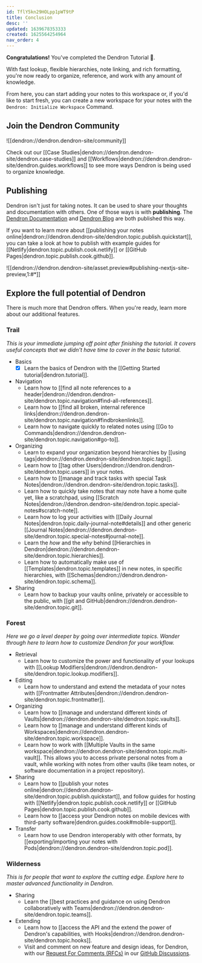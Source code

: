 ```yaml
---
id: TflY5kn29HOLpp1pWT9tP
title: Conclusion
desc: ''
updated: 1639678353333
created: 1625564254964
nav_order: 4
---
```


**Congratulations!** You've completed the Dendron Tutorial 🙌.

With fast lookup, flexible hierarchies, note linking, and rich formatting, you're now ready to organize, reference, and work with any amount of knowledge.

From here, you can start adding your notes to this workspace or, if you'd like to start fresh, you can create a new workspace for your notes with the `Dendron: Initialize Workspace` Command.

## Join the Dendron Community

![[dendron://dendron.dendron-site/community]]

Check out our [[Case Studies|dendron://dendron.dendron-site/dendron.case-studies]] and [[Workflows|dendron://dendron.dendron-site/dendron.guides.workflows]] to see more ways Dendron is being used to organize knowledge.

## Publishing

Dendron isn't just for taking notes. It can be used to share your thoughts and documentation with others. One of those ways is with **publishing**. The [Dendron Documentation](https://wiki.dendron.so) and [Dendron Blog](https://blog.dendron.so) are both published this way.

If you want to learn more about [[publishing your notes online|dendron://dendron.dendron-site/dendron.topic.publish.quickstart]], you can take a look at how to publish with example guides for [[Netlify|dendron.topic.publish.cook.netlify]] or [[GitHub Pages|dendron.topic.publish.cook.github]].

![[dendron://dendron.dendron-site/asset.preview#publishing-nextjs-site-preview,1:#*]]

## Explore the full potential of Dendron

There is much more that Dendron offers. When you're ready, learn more about our additional features.

### Trail

_This is your immediate jumping off point after finishing the tutorial. It covers useful concepts that we didn't have time to cover in the basic tutorial._

- Basics
    - [x] Learn the basics of Dendron with the [[Getting Started tutorial|dendron.tutorial]].
- Navigation
    - Learn how to [[find all note references to a header|dendron://dendron.dendron-site/dendron.topic.navigation#find-all-references]].
    - Learn how to [[find all broken, internal reference links|dendron://dendron.dendron-site/dendron.topic.navigation#findbrokenlinks]].
    - Learn how to navigate quickly to related notes using [[Go to Commands|dendron://dendron.dendron-site/dendron.topic.navigation#go-to]].
- Organizing
    - Learn to expand your organization beyond hierarchies by [[using tags|dendron://dendron.dendron-site/dendron.topic.tags]].
    - Learn how to [[tag other Users|dendron://dendron.dendron-site/dendron.topic.users]] in your notes.
    - Learn how to [[manage and track tasks with special Task Notes|dendron://dendron.dendron-site/dendron.topic.tasks]].
    - Learn how to quickly take notes that may note have a home quite yet, like a scratchpad, using [[Scratch Notes|dendron://dendron.dendron-site/dendron.topic.special-notes#scratch-note]].
    - Learn how to log your activities with [[Daily Journal Notes|dendron.topic.daily-journal-note#details]] and other generic [[Journal Notes|dendron://dendron.dendron-site/dendron.topic.special-notes#journal-note]].
    - Learn the _how_ and the _why_ behind [[Hierarchies in Dendron|dendron://dendron.dendron-site/dendron.topic.hierarchies]].
    - Learn how to automatically make use of [[Templates|dendron.topic.templates]] in new notes, in specific hierarchies, with [[Schemas|dendron://dendron.dendron-site/dendron.topic.schema]].
- Sharing
    - Learn how to backup your vaults online, privately or accessible to the public, with [[git and GitHub|dendron://dendron.dendron-site/dendron.topic.git]].

### Forest

_Here we go a level deeper by going over intermediate topics. Wander through here to learn how to customize Dendron for your workflow._

- Retrieval
    - Learn how to customize the power and functionality of your lookups with [[Lookup Modifiers|dendron://dendron.dendron-site/dendron.topic.lookup.modifiers]].
- Editing
    - Learn how to understand and extend the metadata of your notes with [[Frontmatter Attributes|dendron://dendron.dendron-site/dendron.topic.frontmatter]].
- Organizing
    - Learn how to [[manage and understand different kinds of Vaults|dendron://dendron.dendron-site/dendron.topic.vaults]].
    - Learn how to [[manage and understand different kinds of Workspaces|dendron://dendron.dendron-site/dendron.topic.workspace]].
    - Learn how to work with [[Multiple Vaults in the same workspace|dendron://dendron.dendron-site/dendron.topic.multi-vault]]. This allows you to access private personal notes from a vault, while working with notes from other vaults (like team notes, or software documentation in a project repository).
- Sharing
    - Learn how to [[publish your notes online|dendron://dendron.dendron-site/dendron.topic.publish.quickstart]], and follow guides for hosting with [[Netlify|dendron.topic.publish.cook.netlify]] or [[GitHub Pages|dendron.topic.publish.cook.github]].
    - Learn how to [[access your Dendron notes on mobile devices with third-party software|dendron.guides.cook#mobile-support]].
- Transfer
    - Learn how to use Dendron interoperably with other formats, by [[exporting/importing your notes with Pods|dendron://dendron.dendron-site/dendron.topic.pod]].

### Wilderness

_This is for people that want to explore the cutting edge. Explore here to master advanced functionality in Dendron._

- Sharing
    - Learn the [[best practices and guidance on using Dendron collaboratively with Teams|dendron://dendron.dendron-site/dendron.topic.teams]].
- Extending
    - Learn how to [[access the API and the extend the power of Dendron's capabilities, with Hooks|dendron://dendron.dendron-site/dendron.topic.hooks]].
    - Visit and comment on new feature and design ideas, for Dendron, with our [Request For Comments (RFCs)](https://docs.dendron.so/notes/f143ca38-dcc6-4cd3-b84b-997aec1160ef/) in our [GitHub Discussions](https://github.com/dendronhq/dendron/discussions).
